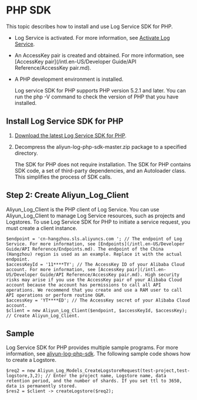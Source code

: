 # PHP SDK

This topic describes how to install and use Log Service SDK for PHP.

-   Log Service is activated. For more information, see [Activate Log Service](https://www.aliyun.com/product/sls?spm=5176.7933691.J_8058803260.20.3eeb2a665LA0eU).
-   An AccessKey pair is created and obtained. For more information, see [AccessKey pair](/intl.en-US/Developer Guide/API Reference/AccessKey pair.md).
-   A PHP development environment is installed.

    Log service SDK for PHP supports PHP version 5.2.1 and later. You can run the php -V command to check the version of PHP that you have installed.


## Install Log Service SDK for PHP

1.  [Download the latest Log Service SDK for PHP](https://github.com/aliyun/aliyun-log-php-sdk).

2.  Decompress the aliyun-log-php-sdk-master.zip package to a specified directory.

    The SDK for PHP does not require installation. The SDK for PHP contains SDK code, a set of third-party dependencies, and an Autoloader class. This simplifies the process of SDK calls.


## Step 2: Create Aliyun\_Log\_Client

Aliyun\_Log\_Client is the PHP client of Log Service. You can use Aliyun\_Log\_Client to manage Log Service resources, such as projects and Logstores. To use Log Service SDK for PHP to initiate a service request, you must create a client instance.

```
$endpoint = 'cn-hangzhou.sls.aliyuncs.com '; // The endpoint of Log Service. For more information, see [Endpoints](/intl.en-US/Developer Guide/API Reference/Endpoints.md). The endpoint of the China (Hangzhou) region is used as an example. Replace it with the actual endpoint.
$accessKeyId = '11****TY'; // The AccessKey ID of your Alibaba Cloud account. For more information, see [AccessKey pair](/intl.en-US/Developer Guide/API Reference/AccessKey pair.md). High security risks may arise if you use the AccessKey pair of your Alibaba Cloud account because the account has permissions to call all API operations. We recommend that you create and use a RAM user to call API operations or perform routine O&M.
$accessKey = 'YT****ED'; // The AccessKey secret of your Alibaba Cloud account.
$client = new Aliyun_Log_Client($endpoint, $accessKeyId, $accessKey); // Create Aliyun_Log_Client.
```

## Sample

Log Service SDK for PHP provides multiple sample programs. For more information, see [aliyun-log-php-sdk](https://github.com/aliyun/aliyun-log-php-sdk). The following sample code shows how to create a Logstore.

```
$req2 = new Aliyun_Log_Models_CreateLogstoreRequest(test-project,test-logstore,3,2); // Enter the project name, Logstore name, data retention period, and the number of shards. If you set ttl to 3650, data is permanently stored.
$res2 = $client -> createLogstore($req2);
```

